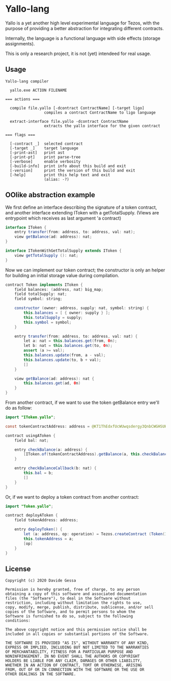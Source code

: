 # Yallo-lang
Yallo is a yet another high level experimental language for Tezos, with the purpose of 
providing a better abstraction for integrating different contracts.

Internally, the language is a functional language with side effects (storage assignments).

This is only a research project, it is not (yet) intendeed for real usage.


## Usage

```
Yallo-lang compiler

  yallo.exe ACTION FILENAME

=== actions ===

  compile file.yallo [-dcontract ContractName] [-target ligo]
                 compiles a contract ContractName to ligo language

  extract-interface file.yallo -dcontract ContractName
                 extracts the yallo interface for the given contract

=== flags ===

  [-contract _]  selected contract
  [-target _]    target language
  [-print-ast]   print ast
  [-print-pt]    print parse-tree
  [-verbose]     enable verbosity
  [-build-info]  print info about this build and exit
  [-version]     print the version of this build and exit
  [-help]        print this help text and exit
                 (alias: -?)
```


## OOlike abstraction example

We first define an interface describing the signature of a token contract, and another interface extending IToken with a getTotalSupply. (Views are entrypoint which receives as last argument 'a contract)

```java
interface IToken {
	entry transfer(from: address, to: address, val: nat);
	view getBalance(ad: address): nat;
}

interface ITokenWithGetTotalSupply extends IToken {
	view getTotalSupply (): nat;
}
```

Now we can implement our token contract; the constructor is only an helper for building an initial
storage value during compilation. 

```java
contract Token implements IToken {
	field balances: (address, nat) big_map;
	field totalSupply: nat;
	field symbol: string;

	constructor (owner: address, supply: nat, symbol: string) {
		this.balances = [ { owner: supply } ];
		this.totalSupply = supply;
		this.symbol = symbol;
	}

	entry transfer(from: address, to: address, val: nat) {
		let a: nat = this.balances.get(from, 0n);
		let b: nat = this.balances.get(to, 0n);
		assert (a >= val);
		this.balances.update(from, a - val);
		this.balances.update(to, b + val); 
		[]
	}

	view getBalance(ad: address): nat {
		this.balances.get(ad, 0n)
	}
}
```

From another contract, if we want to use the token getBalance entry we'll do as follow:

```java
import "IToken.yallo";

const tokenContractAddress: address = @KT1ThEdxfUcWUwqsdergy3QnbCWGHSUHeHJq;

contract usingAToken {
	field bal: nat;

	entry checkBalance(a: address) {
		[IToken.of(tokenContractAddress).getBalance(a, this.checkBalanceCallback)]
	}

	entry checkBalanceCallback(b: nat) {
		this.bal = b;
		[]
	}
}
```


Or, if we want to deploy a token contract from another contract:

```java
import "Token.yallo";

contract deployAToken {
	field tokenAddress: address;

	entry deployToken() {
		let (a: address, op: operation) = Tezos.createContract (Token(100, "ourToken"), None, 0);
		this.tokenAddress = a;
		[op]
	}
}
```

## License

```
Copyright (c) 2020 Davide Gessa

Permission is hereby granted, free of charge, to any person
obtaining a copy of this software and associated documentation
files (the "Software"), to deal in the Software without
restriction, including without limitation the rights to use,
copy, modify, merge, publish, distribute, sublicense, and/or sell
copies of the Software, and to permit persons to whom the
Software is furnished to do so, subject to the following
conditions:

The above copyright notice and this permission notice shall be
included in all copies or substantial portions of the Software.

THE SOFTWARE IS PROVIDED "AS IS", WITHOUT WARRANTY OF ANY KIND,
EXPRESS OR IMPLIED, INCLUDING BUT NOT LIMITED TO THE WARRANTIES
OF MERCHANTABILITY, FITNESS FOR A PARTICULAR PURPOSE AND
NONINFRINGEMENT. IN NO EVENT SHALL THE AUTHORS OR COPYRIGHT
HOLDERS BE LIABLE FOR ANY CLAIM, DAMAGES OR OTHER LIABILITY,
WHETHER IN AN ACTION OF CONTRACT, TORT OR OTHERWISE, ARISING
FROM, OUT OF OR IN CONNECTION WITH THE SOFTWARE OR THE USE OR
OTHER DEALINGS IN THE SOFTWARE.
```